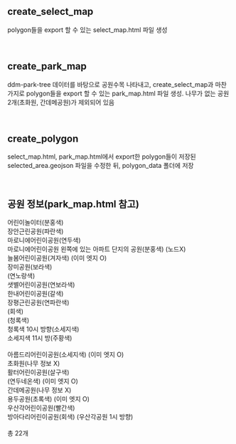 ## **create_select_map**
polygon들을 export 할 수 있는 select_map.html 파일 생성

<br>

## **create_park_map**
ddm-park-tree 데이터를 바탕으로 공원수목 나타내고, create_select_map과 마찬가지로 polygon들을 export 할 수 있는 park_map.html 파일 생성. 나무가 없는 공원 2개(초화원, 간데메공원)가 제외되어 있음

<br>

## **create_polygon**
select_map.html, park_map.html에서 export한 polygon들이 저장된 selected_area.geojson 파일을 수정한 뒤, polygon_data 폴더에 저장

<br>

## **공원 정보**(park_map.html 참고) <br>
어린이놀이터(분홍색)<br>
장안근린공원(파란색)<br>
마로니에어린이공원(연두색)<br>
마로니에어린이공원 왼쪽에 있는 아파트 단지의 공원(분홍색) (노드X)<br>
늘봄어린이공원(겨자색) (이미 엣지 O)<br>
장미공원(보라색)<br>
(연노랑색)<br>
샛별어린이공원(연보라색)<br>
한내어린이공원(갈색)<br>
장평근린공원(연파란색)<br>
(회색)<br>
(청록색)<br>
청록색 10시 방향(소세지색)<br>
소세지색 11시 방(주황색)<br>
<br>
아름드리어린이공원(소세지색) (이미 엣지 O)<br>
초화원(나무 정보 X)<br>
활터어린이공원(살구색)<br>
(연두네온색) (이미 엣지 O)<br>
간데메공원(나무 정보 X)<br>
용두공원(초록색) (이미 엣지 O)<br>
우산각어린이공원(빨간색)<br>
방아다리어린이공원(회색) (우산각공원 1시 방향)<br>
<br>
총 22개
